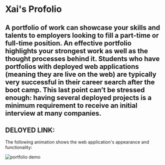# Xai's Profolio

## A portfolio of work can showcase your skills and talents to employers looking to fill a part-time or full-time position. An effective portfolio highlights your strongest work as well as the thought processes behind it. Students who have portfolios with deployed web applications (meaning they are live on the web) are typically very successful in their career search after the boot camp. This last point can’t be stressed enough: having several deployed projects is a minimum requirement to receive an initial interview at many companies. 

## DELOYED LINK: 

The following animation shows the web application's appearance and functionality:

![portfolio demo](../hw2/assets/images/hw2screen.png)
